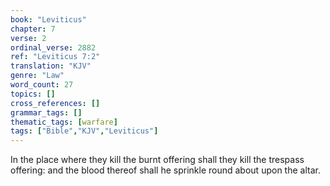 ```yaml
---
book: "Leviticus"
chapter: 7
verse: 2
ordinal_verse: 2882
ref: "Leviticus 7:2"
translation: "KJV"
genre: "Law"
word_count: 27
topics: []
cross_references: []
grammar_tags: []
thematic_tags: [warfare]
tags: ["Bible","KJV","Leviticus"]
---
```

In the place where they kill the burnt offering shall they kill the trespass offering: and the blood thereof shall he sprinkle round about upon the altar.
